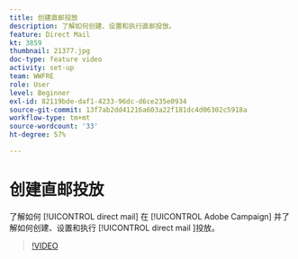 ```yaml
---
title: 创建直邮投放
description: 了解如何创建、设置和执行直邮投放。
feature: Direct Mail
kt: 3859
thumbnail: 21377.jpg
doc-type: feature video
activity: set-up
team: WWFRE
role: User
level: Beginner
exl-id: 82119bde-daf1-4233-96dc-d6ce235e0934
source-git-commit: 13f7ab2dd41216a603a22f181dc4d06302c5918a
workflow-type: tm+mt
source-wordcount: '33'
ht-degree: 57%

---
```


# 创建直邮投放

了解如何 [!UICONTROL direct mail] 在 [!UICONTROL Adobe Campaign] 并了解如何创建、设置和执行 [!UICONTROL direct mail ]投放。

>[!VIDEO](https://video.tv.adobe.com/v/21377?quality=12&learn=on)
